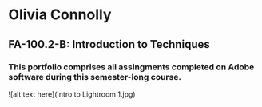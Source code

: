 # Olivia Connolly
## FA-100.2-B: Introduction to Techniques
### This portfolio comprises all assingments completed on Adobe software during this semester-long course.

![alt text here](Intro to Lightroom 1.jpg)
